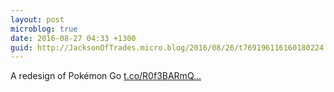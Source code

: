 ```yaml
---
layout: post
microblog: true
date: 2016-08-27 04:33 +1300
guid: http://JacksonOfTrades.micro.blog/2016/08/26/t769196116160180224.html
---
```

A redesign of Pokémon Go [t.co/R0f3BARmQ...](https://t.co/R0f3BARmQl)
